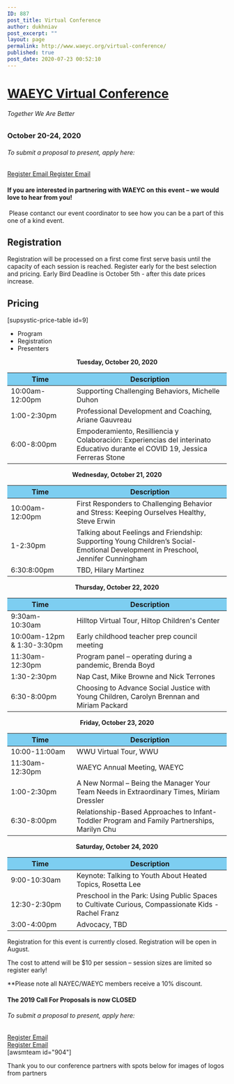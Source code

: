 ```yaml
---
ID: 887
post_title: Virtual Conference
author: dukhniav
post_excerpt: ""
layout: page
permalink: http://www.waeyc.org/virtual-conference/
published: true
post_date: 2020-07-23 00:52:10
---
```

<h1><a href="">WAEYC Virtual Conference</a></h1>		
			<h6>Together We Are Better</h6>		
			<h3>October 20-24, 2020</h3>		
			<h6>To submit a proposal to present, apply here:</h6>		
		<a href="https://www.eventbrite.com/e/2020-waeyc-call-for-proposals-tickets-108884454334" data-text="Register">
				Register
		</a>
		<a href="emailto:amandacardwell@frontier.com" data-text="Go!">
				Email
		</a>
		<a href="https://www.eventbrite.com/e/2020-waeyc-call-for-proposals-tickets-108884454334" data-text="Register">
				Register
		</a>
		<a href="emailto:amandacardwell@frontier.com" data-text="Go!">
				Email
		</a>
				<h4>If you are interested in partnering with WAEYC on this event – we would love to hear from you!</h4>
																						<p><p> Please contanct our event coordinator to see how you can be a part of this one of a kind event.</p></p>
			<h2>Registration</h2>		
		<p style="font-weight: 400;">Registration will be processed on a first come first serve basis until the capacity of each session is reached. Register early for the best selection and pricing. Early Bird Deadline is October 5th - after this date prices increase.</p>		
			<h2>Pricing</h2>		
		[supsystic-price-table id=9]		
		  <ul>
	    		      		<li>                                                        	      		 Program</li>
	      		      		<li>                                                        	      		 Registration</li>
	      		      		<li>                                                        	      		 Presenters</li>
	      	    		</ul>
		      												<p style="text-align: center;"><b>Tuesday, October 20, 2020</b></p>
<table style="width: 100%;">
    <thead>
        <tr>
            <th style="background-color: #7dcef1; width: 30%;">Time</th>
            <th style="background-color: #7dcef1; width: 70%;">Description</th>
        </tr>
    </thead>
    <tbody>
        <tr>
            <td>10:00am-12:00pm</td>
            <td><a>Supporting Challenging Behaviors,
                    Michelle Duhon</a></td>
        </tr>
        <tr>
            <td>1:00-2:30pm</td>
            <td><a>Professional Development and
                    Coaching, Ariane Gauvreau</a></td>
        </tr>
        <tr>
            <td>6:00-8:00pm</td>
            <td><a>Empoderamiento, Resilliencia y
                    Colaboración: Experiencias del interinato Educativo durante
                    el COVID 19, Jessica Ferreras Stone</a></td>
        </tr>
    </tbody>
</table>
<p style="text-align: center;"><b>Wednesday, October 21, 2020</b></p>
<table style="width: 100%;" cellspacing="5" cellpadding="5">
    <thead>
        <tr>
            <th style="background-color: #7dcef1; width: 30%;">Time</th>
            <th style="background-color: #7dcef1; width: 70%;">Description</th>
        </tr>
    </thead>
    <tbody>
        <tr>
            <td>10:00am-12:00pm</td>
            <td><a>First Responders to Challenging Behavior and Stress:
                Keeping Ourselves Healthy, Steve Erwin</a></td>
        </tr>
        <tr>
            <td>1-2:30pm</td>
            <td><a>
                Talking about Feelings and Friendship: Supporting Young
                Children’s Social-Emotional Development in Preschool, Jennifer Cunningham</a></td>
        </tr>
        <tr>
            <td>6:30:8:00pm</td>
            <td><a>
                TBD, Hilary Martinez
            </a></td>
        </tr>
    </tbody>
</table>
<p style="text-align: center;"><b>Thursday, October 22, 2020</b></p>
<table style="width: 100%;" cellspacing="5" cellpadding="5">
    <thead>
        <tr>
            <th style="background-color: #7dcef1; width: 30%;">Time</th>
            <th style="background-color: #7dcef1; width: 70%;">Description</th>
        </tr>
    </thead>
    <tbody>
        <tr>
            <td>9:30am-10:30am</td>
            <td><a>
                Hilltop Virtual Tour, Hiltop Children's Center
            </a></td>
        </tr>
        <tr>
            <td>10:00am-12pm & 1:30-3:30pm</td>
            <td><a>Early childhood teacher prep council meeting</a></td>
        </tr>
        <tr>
            <td>11:30am-12:30pm</td>
            <td><a>Program panel – operating during a pandemic, Brenda Boyd</a></td>
        </tr>
        <tr>
            <td>1:30-2:30pm</td>
            <td><a>Nap Cast, Mike Browne and Nick Terrones</a></td>
        </tr>
        <tr>
            <td>6:30-8:00pm</td>
            <td><a>Choosing to Advance Social Justice with Young Children, Carolyn Brennan and Miriam Packard</a></td>
        </tr>
    </tbody>
</table>
<p style="text-align: center;"><b>Friday, October 23, 2020</b></p>
<table style="width: 100%;" cellspacing="5" cellpadding="5">
    <thead>
        <tr>
            <th style="background-color: #7dcef1; width: 30%;">Time</th>
            <th style="background-color: #7dcef1; width: 70%;">Description</th>
        </tr>
    </thead>
    <tbody>
        <tr>
            <td>10:00-11:00am</td>
            <td><a>WWU Virtual Tour, WWU</a></td>
        </tr>
        <tr>
            <td>11:30am-12:30pm</td>
            <td><a>WAEYC Annual Meeting, WAEYC</a></td>
        </tr>
        <tr>
            <td>1:00-2:30pm</td>
            <td><a>A New Normal – Being the Manager Your Team Needs in Extraordinary Times, Miriam Dressler</a></td>
        </tr>
        <tr>
            <td>6:30-8:00pm</td>
            <td><a>Relationship-Based Approaches to Infant-Toddler Program and Family Partnerships, Marilyn Chu</a></td>
        </tr>
    </tbody>
</table>
<p style="text-align: center;"><b>Saturday, October 24, 2020</b></p>
<table style="width: 100%;" cellspacing="5" cellpadding="5">
    <thead>
        <tr>
            <th style="background-color: #7dcef1; width: 30%;">Time</th>
            <th style="background-color: #7dcef1; width: 70%;">Description</th>
        </tr>
    </thead>
    <tbody>
        <tr>
            <td>9:00-10:30am</td>
            <td><a>Keynote: Talking to Youth About Heated Topics, Rosetta Lee</a></td>
        </tr>
        <tr>
            <td>12:30-2:30pm</td>
            <td><a>Preschool in the Park: Using Public Spaces to Cultivate Curious, Compassionate Kids - Rachel Franz</a></td>
        </tr>
        <tr>
            <td>3:00-4:00pm</td>
            <td>Advocacy, TBD</td>
        </tr>
    </tbody>
</table>							    			
		      												<p style="font-weight: 400;">Registration for this event is currently closed. Registration will be open in August.</p><p style="font-weight: 400;">The cost to attend will be $10 per session – session sizes are limited so register early!</p><p style="font-weight: 400;">**Please note all NAYEC/WAEYC members receive a 10% discount.</p>							    			
		      												<h4>The 2019 Call For Proposals is now CLOSED</h4>
<section
  data-id="96986f1"
  data-element_type="section"
  data-settings='{"stretch_section":"section-stretched"}'
  style="width: 1069px; left: 0px;"
>
                <h6>
                  To submit a proposal to present, apply here:
                </h6>
                  <a
                    href="https://www.eventbrite.com/e/2020-waeyc-call-for-proposals-tickets-108884454334"
                    data-text="Register"
                  >
                      Register
                  </a>
                  <a
                    href="emailto:amandacardwell@frontier.com"
                    data-text="Go!"
                  >
                      Email
                  </a>
</section>
<section
  data-id="cee2e0e"
  data-element_type="section"
>
                  <a
                    href="https://www.eventbrite.com/e/2020-waeyc-call-for-proposals-tickets-108884454334"
                    data-text="Register"
                  >
                      Register
                  </a>
                  <a
                    href="emailto:amandacardwell@frontier.com"
                    data-text="Go!"
                  >
                      Email
                  </a>
</section>
		[awsmteam id="904"]<p>Thank you to our conference partners with spots below for images of logos from partners</p>